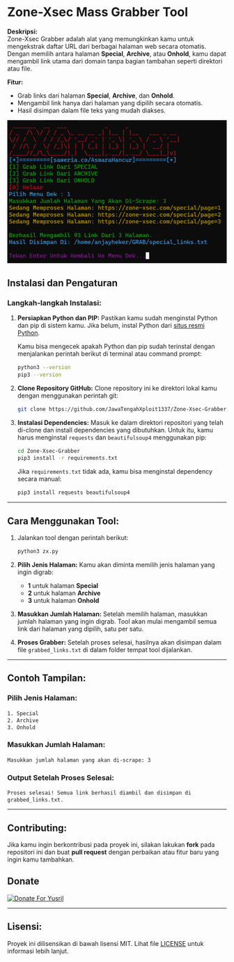 # **Zone-Xsec Mass Grabber Tool**

**Deskripsi:**  
Zone-Xsec Grabber adalah alat yang memungkinkan kamu untuk mengekstrak daftar URL dari berbagai halaman web secara otomatis. Dengan memilih antara halaman **Special**, **Archive**, atau **Onhold**, kamu dapat mengambil link utama dari domain tanpa bagian tambahan seperti direktori atau file.

**Fitur:**
- Grab links dari halaman **Special**, **Archive**, dan **Onhold**.
- Mengambil link hanya dari halaman yang dipilih secara otomatis.
- Hasil disimpan dalam file teks yang mudah diakses.

![screenshot](./zx.png)

## **Instalasi dan Pengaturan**

### **Langkah-langkah Instalasi:**

1. **Persiapkan Python dan PIP:**
   Pastikan kamu sudah menginstal Python dan pip di sistem kamu. Jika belum, instal Python dari [situs resmi Python](https://www.python.org/downloads/).

   Kamu bisa mengecek apakah Python dan pip sudah terinstal dengan menjalankan perintah berikut di terminal atau command prompt:

   ```bash
   python3 --version
   pip3 --version
   ```

2. **Clone Repository GitHub:**
   Clone repository ini ke direktori lokal kamu dengan menggunakan perintah git:

   ```bash
   git clone https://github.com/JawaTengahXploit1337/Zone-Xsec-Grabber.git
   ```

3. **Instalasi Dependencies:**
   Masuk ke dalam direktori repositori yang telah di-clone dan install dependencies yang dibutuhkan. Untuk itu, kamu harus menginstal `requests` dan `beautifulsoup4` menggunakan pip:

   ```bash
   cd Zone-Xsec-Grabber
   pip3 install -r requirements.txt
   ```

   Jika `requirements.txt` tidak ada, kamu bisa menginstal dependency secara manual:

   ```bash
   pip3 install requests beautifulsoup4
   ```

---

## **Cara Menggunakan Tool:**

1. Jalankan tool dengan perintah berikut:

   ```bash
   python3 zx.py
   ```

2. **Pilih Jenis Halaman:**
   Kamu akan diminta memilih jenis halaman yang ingin digrab:  
   - **1** untuk halaman **Special**
   - **2** untuk halaman **Archive**
   - **3** untuk halaman **Onhold**

3. **Masukkan Jumlah Halaman:**
   Setelah memilih halaman, masukkan jumlah halaman yang ingin digrab. Tool akan mulai mengambil semua link dari halaman yang dipilih, satu per satu.

4. **Proses Grabber:**
   Setelah proses selesai, hasilnya akan disimpan dalam file `grabbed_links.txt` di dalam folder tempat tool dijalankan.

---

## **Contoh Tampilan:**

### Pilih Jenis Halaman:
```
1. Special
2. Archive
3. Onhold
```

### Masukkan Jumlah Halaman:
```
Masukkan jumlah halaman yang akan di-scrape: 3
```

### Output Setelah Proses Selesai:
```
Proses selesai! Semua link berhasil diambil dan disimpan di grabbed_links.txt.
```

---

## **Contributing:**
Jika kamu ingin berkontribusi pada proyek ini, silakan lakukan **fork** pada repositori ini dan buat **pull request** dengan perbaikan atau fitur baru yang ingin kamu tambahkan.


## Donate
<a href="https://saweria.co/AsmaraHancur" target="_blank"><img src="https://user-images.githubusercontent.com/26188697/180601310-e82c63e4-412b-4c36-b7b5-7ba713c80380.png" alt="Donate For Yusril" height="41" width="174"></a>

---

## **Lisensi:**
Proyek ini dilisensikan di bawah lisensi MIT. Lihat file [LICENSE](LICENSE) untuk informasi lebih lanjut.

